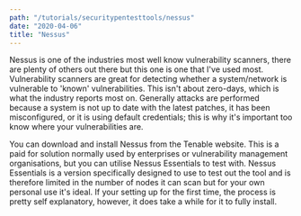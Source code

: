 ```yaml
---
path: "/tutorials/securitypentesttools/nessus"
date: "2020-04-06"
title: "Nessus"
---
```


Nessus is one of the industries most well know vulnerability scanners, there are plenty of others out there but this one is one that I've used most. Vulnerability scanners are great for detecting whether a system/network is vulnerable to 'known' vulnerabilities. This isn't about zero-days, which is what the industry reports most on. Generally attacks are performed because a system is not up to date with the latest patches, it has been misconfigured, or it is using default credentials; this is why it's important too know where your vulnerabilities are.

You can download and install Nessus from the Tenable website. This is a paid for solution normally used by enterprises or vulnerability management organisations, but you can utilise Nessus Essentials to test with. Nessus Essentials is a version specifically designed to use to test out the tool and is therefore limited in the number of nodes it can scan but for your own personal use it's ideal. If your setting up for the first time, the process is pretty self explanatory, however, it does take a while for it to fully install.